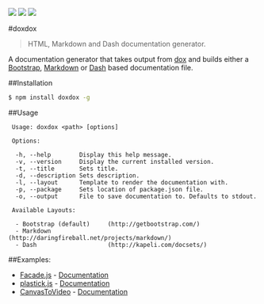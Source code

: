 [![](https://api.travis-ci.org/neogeek/doxdox.svg)](https://travis-ci.org/neogeek/doxdox) [![](https://david-dm.org/neogeek/doxdox.svg?style=flat)](https://david-dm.org/neogeek/doxdox) [![](http://img.shields.io/npm/v/doxdox.svg?style=flat)](https://www.npmjs.org/package/doxdox)

#doxdox

> HTML, Markdown and Dash documentation generator.

A documentation generator that takes output from [dox](https://github.com/tj/dox/) and builds either a [Bootstrap](http://getbootstrap.com/), [Markdown](http://daringfireball.net/projects/markdown/) or [Dash](http://kapeli.com/dash) based documentation file.

##Installation

```bash
$ npm install doxdox -g
```

##Usage

```
 Usage: doxdox <path> [options]

 Options:

  -h, --help        Display this help message.
  -v, --version     Display the current installed version.
  -t, --title       Sets title.
  -d, --description Sets description.
  -l, --layout      Template to render the documentation with.
  -p, --package     Sets location of package.json file.
  -o, --output      File to save documentation to. Defaults to stdout.

 Available Layouts:

  - Bootstrap (default)		(http://getbootstrap.com/)
  - Markdown				(http://daringfireball.net/projects/markdown/)
  - Dash					(http://kapeli.com/docsets/)
```

##Examples:

- [Facade.js](http://facadejs.com/) - [Documentation](http://docs.facadejs.com/)
- [plastick.js](https://github.com/syntaxtsb/plastick.js) - [Documentation](http://doxdox.org/syntaxtsb/plastick.js)
- [CanvasToVideo](https://github.com/neogeek/CanvasToVideo) - [Documentation](http://doxdox.org/neogeek/CanvasToVideo)
